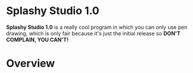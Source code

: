 # Splashy Studio 1.0
<b>Splashy Studio 1.0</b> is a really cool program in which you can only use pen drawing, which is only fair because it&apos;s just the initial release so <b>DON&apos;T COMPLAIN, YOU CAN&apos;T!</b>
# Overview
